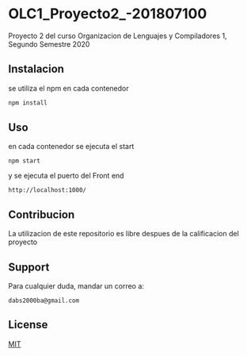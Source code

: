 # OLC1_Proyecto2_-201807100
Proyecto 2 del curso Organizacion de Lenguajes y Compiladores 1, Segundo Semestre 2020

## Instalacion

se utiliza el npm en cada contenedor

```bash
npm install
```

## Uso

en cada contenedor se ejecuta el start

```
npm start
```
y se ejecuta el puerto del Front end
```
http://localhost:1000/
```

## Contribucion

La utilizacion de este repositorio es libre despues de la calificacion del proyecto

## Support

Para cualquier duda, mandar un correo a:

```
dabs2000ba@gmail.com
```

## License
[MIT](https://choosealicense.com/licenses/mit/)